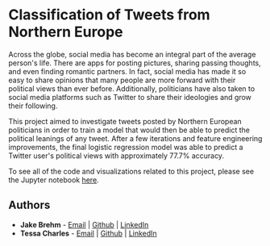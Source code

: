 # Classification of Tweets from Northern Europe

Across the globe, social media has become an integral part of the average person's life. There are apps for posting pictures, sharing passing thoughts, and even finding romantic partners. In fact, social media has made it so easy to share opinions that many people are more forward with their political views than ever before. Additionally, politicians have also taken to social media platforms such as Twitter to share their ideologies and grow their following.

This project aimed to investigate tweets posted by Northern European politicians in order to train a model that would then be able to predict the political leanings of any tweet. After a few iterations and feature engineering improvements, the final logistic regression model was able to predict a Twitter user's political views with approximately 77.7% accuracy.

To see all of the code and visualizations related to this project, please see the Jupyter notebook [here](https://github.com/jakebrehm/european-tweet-classification/blob/master/european-tweet-classification.ipynb).

## Authors

- **Jake Brehm** - [Email](mailto:mail@jakebrehm.com) | [Github](http://github.com/jakebrehm) | [LinkedIn](http://linkedin.com/in/jacobbrehm)
- **Tessa Charles** - [Email](mailto:tmcharles1@outlook.com) | [Github](https://github.com/tcharles-vassar) | [LinkedIn](https://www.linkedin.com/in/tessa-m-charles/)